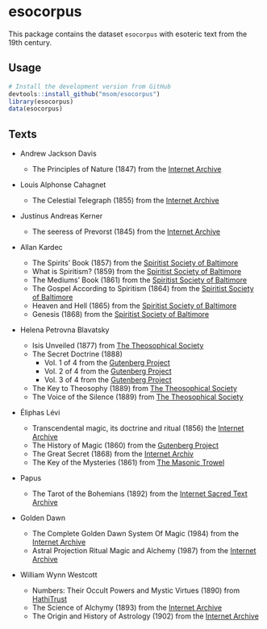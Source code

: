 # esocorpus

This package contains the dataset `esocorpus` with esoteric text from the 19th century.

## Usage

```R
# Install the development version from GitHub
devtools::install_github("msom/esocorpus")
library(esocorpus)
data(esocorpus)
```

## Texts

- Andrew Jackson Davis
  - The Principles of Nature (1847) from the [Internet Archive](https://archive.org/details/principlesofnatu00davi)

- Louis Alphonse Cahagnet
  - The Celestial Telegraph (1855) from the [Internet Archive](https://archive.org/details/celestialtelegra00caha/page/n411/mode/2up)

- Justinus Andreas Kerner
  - The seeress of Prevorst (1845) from the  [Internet Archive](https://archive.org/details/seeressofprevors00kern)

- Allan Kardec
  - The Spirits’ Book (1857) from the [Spiritist Society of Baltimore](https://ssbaltimore.org/e-books)
  - What is Spiritism? (1859) from the [Spiritist Society of Baltimore](https://ssbaltimore.org/e-books)
  - The Mediums’ Book (1861) from the [Spiritist Society of Baltimore](https://ssbaltimore.org/e-books)
  - The Gospel According to Spiritism (1864) from the [Spiritist Society of Baltimore](https://ssbaltimore.org/e-books)
  - Heaven and Hell (1865) from the [Spiritist Society of Baltimore](https://ssbaltimore.org/e-books)
  - Genesis (1868) from the [Spiritist Society of Baltimore](https://ssbaltimore.org/e-books)

- Helena Petrovna Blavatsky
  - Isis Unveiled (1877) from [The Theosophical Society](https://www.theosociety.org/pasadena/isis/iu-hp.htm)
  - The Secret Doctrine (1888)
    - Vol. 1 of 4 from the [Gutenberg Project](https://www.gutenberg.org/ebooks/54824)
    - Vol. 2 of 4 from the [Gutenberg Project](https://www.gutenberg.org/ebooks/54488)
    - Vol. 3 of 4 from the [Gutenberg Project](https://www.gutenberg.org/ebooks/56880)
  - The Key to Theosophy (1889) from [The Theosophical Society](https://www.theosociety.org/pasadena/key/key-hp.htm)
  - The Voice of the Silence (1889) from [The Theosophical Society](https://www.theosociety.org/pasadena/voice/voice.htm)

- Éliphas Lévi
  - Transcendental magic, its doctrine and ritual (1856) the [Internet Archive](https://archive.org/details/transcendentalma00leviuoft)
  - The History of Magic (1860) from the [Gutenberg Project](https://www.gutenberg.org/ebooks/70033)
  - The Great Secret (1868) from the [Internet Archiv](https://archive.org/details/eliphas-levi-book-collection/Eliphas%20Levi%20-%20Elements%20Of%20The%20Qabalah/)
  - The Key of the Mysteries (1861) from [The Masonic Trowel](http://www.themasonictrowel.com/ebooks/levi/Eliphas_Levi_-_The_Key_to_the_Mysteries.pdf)
- Papus
  - The Tarot of the Bohemians (1892) from the [Internet Sacred Text Archive](https://sacred-texts.com/tarot/tob/index.htm)


- Golden Dawn
  - The Complete Golden Dawn System Of Magic (1984) from the [Internet Archive](https://archive.org/details/IsraelRegardie-TheCompleteGoldenDawnSystemOfMagic-1984)
  - Astral Projection Ritual Magic and Alchemy (1987) from the [Internet Archive](https://archive.org/stream/FrancisKing-AstralProjectionRitualMagicAndAlchemyGoldenDawnMaterial/FrancisKing-AstralProjectionRitualMagicAndAlchemyGoldenDawnMaterialByS.L.MacgregorMathersAndOthers-1987_djvu.txt)

- William Wynn Westcott
  - Numbers: Their Occult Powers and Mystic Virtues (1890) from [HathiTrust](https://babel.hathitrust.org/cgi/pt?id=hvd.hn66uv&seq=9)
  - The Science of Alchymy (1893) from the [Internet Archive](https://archive.org/details/b30588029/page/n1/mode/2up)
  - The Origin and History of Astrology (1902) from the [Internet Archive](https://archive.org/details/1902-westcott-origin-and-history-of-astrology)

